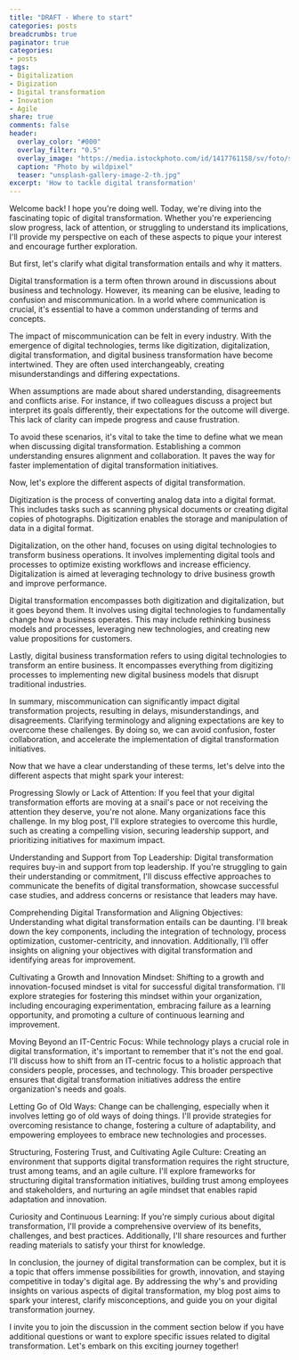 ```yaml
---
title: "DRAFT - Where to start"
categories: posts
breadcrumbs: true
paginator: true
categories: 
- posts
tags:
- Digitalization
- Digization
- Digital transformation
- Inovation
- Agile
share: true
comments: false
header:
  overlay_color: "#000"
  overlay_filter: "0.5"
  overlay_image: "https://media.istockphoto.com/id/1417761158/sv/foto/success-transformation.jpg?s=612x612&w=0&k=20&c=K1fnABVxXVYBp8vfBZIRmNxSp55W6ow6qrze-gtlZEw="
  caption: "Photo by wildpixel"
  teaser: "unsplash-gallery-image-2-th.jpg"
excerpt: 'How to tackle digital transformation'
---
```

Welcome back! I hope you're doing well. Today, we're diving into the fascinating topic of digital transformation. Whether you're experiencing slow progress, lack of attention, or struggling to understand its implications, I'll provide my perspective on each of these aspects to pique your interest and encourage further exploration.

But first, let's clarify what digital transformation entails and why it matters.

Digital transformation is a term often thrown around in discussions about business and technology. However, its meaning can be elusive, leading to confusion and miscommunication. In a world where communication is crucial, it's essential to have a common understanding of terms and concepts.

The impact of miscommunication can be felt in every industry. With the emergence of digital technologies, terms like digitization, digitalization, digital transformation, and digital business transformation have become intertwined. They are often used interchangeably, creating misunderstandings and differing expectations.

When assumptions are made about shared understanding, disagreements and conflicts arise. For instance, if two colleagues discuss a project but interpret its goals differently, their expectations for the outcome will diverge. This lack of clarity can impede progress and cause frustration.

To avoid these scenarios, it's vital to take the time to define what we mean when discussing digital transformation. Establishing a common understanding ensures alignment and collaboration. It paves the way for faster implementation of digital transformation initiatives.

Now, let's explore the different aspects of digital transformation.

Digitization is the process of converting analog data into a digital format. This includes tasks such as scanning physical documents or creating digital copies of photographs. Digitization enables the storage and manipulation of data in a digital format.

Digitalization, on the other hand, focuses on using digital technologies to transform business operations. It involves implementing digital tools and processes to optimize existing workflows and increase efficiency. Digitalization is aimed at leveraging technology to drive business growth and improve performance.

Digital transformation encompasses both digitization and digitalization, but it goes beyond them. It involves using digital technologies to fundamentally change how a business operates. This may include rethinking business models and processes, leveraging new technologies, and creating new value propositions for customers.

Lastly, digital business transformation refers to using digital technologies to transform an entire business. It encompasses everything from digitizing processes to implementing new digital business models that disrupt traditional industries.

In summary, miscommunication can significantly impact digital transformation projects, resulting in delays, misunderstandings, and disagreements. Clarifying terminology and aligning expectations are key to overcome these challenges. By doing so, we can avoid confusion, foster collaboration, and accelerate the implementation of digital transformation initiatives.

Now that we have a clear understanding of these terms, let's delve into the different aspects that might spark your interest:

Progressing Slowly or Lack of Attention:
If you feel that your digital transformation efforts are moving at a snail's pace or not receiving the attention they deserve, you're not alone. Many organizations face this challenge. In my blog post, I'll explore strategies to overcome this hurdle, such as creating a compelling vision, securing leadership support, and prioritizing initiatives for maximum impact.

Understanding and Support from Top Leadership:
Digital transformation requires buy-in and support from top leadership. If you're struggling to gain their understanding or commitment, I'll discuss effective approaches to communicate the benefits of digital transformation, showcase successful case studies, and address concerns or resistance that leaders may have.

Comprehending Digital Transformation and Aligning Objectives:
Understanding what digital transformation entails can be daunting. I'll break down the key components, including the integration of technology, process optimization, customer-centricity, and innovation. Additionally, I'll offer insights on aligning your objectives with digital transformation and identifying areas for improvement.

Cultivating a Growth and Innovation Mindset:
Shifting to a growth and innovation-focused mindset is vital for successful digital transformation. I'll explore strategies for fostering this mindset within your organization, including encouraging experimentation, embracing failure as a learning opportunity, and promoting a culture of continuous learning and improvement.

Moving Beyond an IT-Centric Focus:
While technology plays a crucial role in digital transformation, it's important to remember that it's not the end goal. I'll discuss how to shift from an IT-centric focus to a holistic approach that considers people, processes, and technology. This broader perspective ensures that digital transformation initiatives address the entire organization's needs and goals.

Letting Go of Old Ways:
Change can be challenging, especially when it involves letting go of old ways of doing things. I'll provide strategies for overcoming resistance to change, fostering a culture of adaptability, and empowering employees to embrace new technologies and processes.

Structuring, Fostering Trust, and Cultivating Agile Culture:
Creating an environment that supports digital transformation requires the right structure, trust among teams, and an agile culture. I'll explore frameworks for structuring digital transformation initiatives, building trust among employees and stakeholders, and nurturing an agile mindset that enables rapid adaptation and innovation.

Curiosity and Continuous Learning:
If you're simply curious about digital transformation, I'll provide a comprehensive overview of its benefits, challenges, and best practices. Additionally, I'll share resources and further reading materials to satisfy your thirst for knowledge.

In conclusion, the journey of digital transformation can be complex, but it is a topic that offers immense possibilities for growth, innovation, and staying competitive in today's digital age. By addressing the why's and providing insights on various aspects of digital transformation, my blog post aims to spark your interest, clarify misconceptions, and guide you on your digital transformation journey.

I invite you to join the discussion in the comment section below if you have additional questions or want to explore specific issues related to digital transformation. Let's embark on this exciting journey together!
